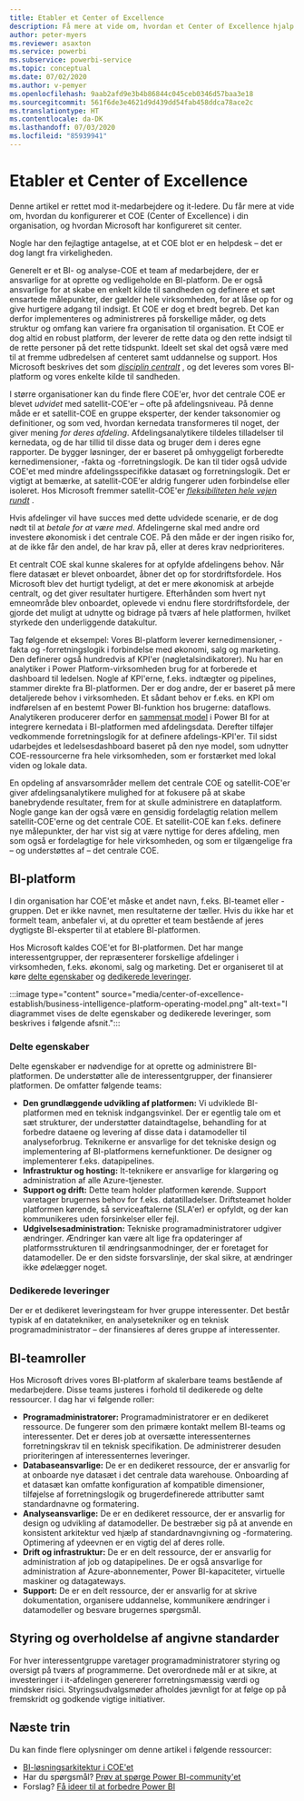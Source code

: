 ```yaml
---
title: Etabler et Center of Excellence
description: Få mere at vide om, hvordan et Center of Excellence hjalp Microsoft med at oprette en standardiseret analyse- og dataplatform til at give adgang til indsigt med den rigtige driftsmodel, engagement af interessenter samt delte og dedikerede investeringer.
author: peter-myers
ms.reviewer: asaxton
ms.service: powerbi
ms.subservice: powerbi-service
ms.topic: conceptual
ms.date: 07/02/2020
ms.author: v-pemyer
ms.openlocfilehash: 9aab2afd9e3b4b86844c045ceb0346d57baa3e18
ms.sourcegitcommit: 561f6de3e4621d9d439dd54fab458ddca78ace2c
ms.translationtype: HT
ms.contentlocale: da-DK
ms.lasthandoff: 07/03/2020
ms.locfileid: "85939941"
---
```

# <a name="establish-a-center-of-excellence"></a>Etabler et Center of Excellence

Denne artikel er rettet mod it-medarbejdere og it-ledere. Du får mere at vide om, hvordan du konfigurerer et COE (Center of Excellence) i din organisation, og hvordan Microsoft har konfigureret sit center.

Nogle har den fejlagtige antagelse, at et COE blot er en helpdesk – det er dog langt fra virkeligheden.

Generelt er et BI- og analyse-COE et team af medarbejdere, der er ansvarlige for at oprette og vedligeholde en BI-platform. De er også ansvarlige for at skabe en enkelt kilde til sandheden og definere et sæt ensartede målepunkter, der gælder hele virksomheden, for at låse op for og give hurtigere adgang til indsigt. Et COE er dog et bredt begreb. Det kan derfor implementeres og administreres på forskellige måder, og dets struktur og omfang kan variere fra organisation til organisation. Et COE er dog altid en robust platform, der leverer de rette data og den rette indsigt til de rette personer på det rette tidspunkt. Ideelt set skal det også være med til at fremme udbredelsen af centeret samt uddannelse og support. Hos Microsoft beskrives det som _[disciplin centralt](center-of-excellence-microsoft-business-intelligence-transformation.md#discipline-at-the-core)_ , og det leveres som vores BI-platform og vores enkelte kilde til sandheden.

I større organisationer kan du finde flere COE'er, hvor det centrale COE er blevet _udvidet_ med satellit-COE'er – ofte på afdelingsniveau. På denne måde er et satellit-COE en gruppe eksperter, der kender taksonomier og definitioner, og som ved, hvordan kernedata transformeres til noget, der giver mening _for deres afdeling_. Afdelingsanalytikere tildeles tilladelser til kernedata, og de har tillid til disse data og bruger dem i deres egne rapporter. De bygger løsninger, der er baseret på omhyggeligt forberedte kernedimensioner, -fakta og -forretningslogik. De kan til tider også udvide COE'et med mindre afdelingsspecifikke datasæt og forretningslogik. Det er vigtigt at bemærke, at satellit-COE'er aldrig fungerer uden forbindelse eller isoleret. Hos Microsoft fremmer satellit-COE'er _[fleksibiliteten hele vejen rundt](center-of-excellence-microsoft-business-intelligence-transformation.md#flexibility-at-the-edge)_ .

Hvis afdelinger vil have succes med dette udvidede scenarie, er de dog nødt til at _betale for at være med_. Afdelingerne skal med andre ord investere økonomisk i det centrale COE. På den måde er der ingen risiko for, at de ikke får den andel, de har krav på, eller at deres krav nedprioriteres.

Et centralt COE skal kunne skaleres for at opfylde afdelingens behov. Når flere datasæt er blevet onboardet, åbner det op for stordriftsfordele. Hos Microsoft blev det hurtigt tydeligt, at det er mere økonomisk at arbejde centralt, og det giver resultater hurtigere. Efterhånden som hvert nyt emneområde blev onboardet, oplevede vi endnu flere stordriftsfordele, der gjorde det muligt at udnytte og bidrage på tværs af hele platformen, hvilket styrkede den underliggende datakultur.

Tag følgende et eksempel: Vores BI-platform leverer kernedimensioner, -fakta og -forretningslogik i forbindelse med økonomi, salg og marketing. Den definerer også hundredvis af KPI'er (nøgletalsindikatorer). Nu har en analytiker i Power Platform-virksomheden brug for at forberede et dashboard til ledelsen. Nogle af KPI'erne, f.eks. indtægter og pipelines, stammer direkte fra BI-platformen. Der er dog andre, der er baseret på mere detaljerede behov i virksomheden. Et sådant behov er f.eks. en KPI om indførelsen af en bestemt Power BI-funktion hos brugerne: dataflows. Analytikeren producerer derfor en [sammensat model](composite-model-guidance.md) i Power BI for at integrere kernedata i BI-platformen med afdelingsdata. Derefter tilføjer vedkommende forretningslogik for at definere afdelings-KPI'er. Til sidst udarbejdes et ledelsesdashboard baseret på den nye model, som udnytter COE-ressourcerne fra hele virksomheden, som er forstærket med lokal viden og lokale data.

En opdeling af ansvarsområder mellem det centrale COE og satellit-COE'er giver afdelingsanalytikere mulighed for at fokusere på at skabe banebrydende resultater, frem for at skulle administrere en dataplatform. Nogle gange kan der også være en gensidig fordelagtig relation mellem satellit-COE'erne og det centrale COE. Et satellit-COE kan f.eks. definere nye målepunkter, der har vist sig at være nyttige for deres afdeling, men som også er fordelagtige for hele virksomheden, og som er tilgængelige fra – og understøttes af – det centrale COE.

## <a name="bi-platform"></a>BI-platform

I din organisation har COE'et måske et andet navn, f.eks. BI-teamet eller -gruppen. Det er ikke navnet, men resultaterne der tæller. Hvis du ikke har et formelt team, anbefaler vi, at du opretter et team bestående af jeres dygtigste BI-eksperter til at etablere BI-platformen.

Hos Microsoft kaldes COE'et for BI-platformen. Det har mange interessentgrupper, der repræsenterer forskellige afdelinger i virksomheden, f.eks. økonomi, salg og marketing. Det er organiseret til at køre [delte egenskaber](#shared-capabilities) og [dedikerede leveringer](#dedicated-deliveries).

:::image type="content" source="media/center-of-excellence-establish/business-intelligence-platform-operating-model.png" alt-text="I diagrammet vises de delte egenskaber og dedikerede leveringer, som beskrives i følgende afsnit.":::

### <a name="shared-capabilities"></a>Delte egenskaber

Delte egenskaber er nødvendige for at oprette og administrere BI-platformen. De understøtter alle de interessentgrupper, der finansierer platformen. De omfatter følgende teams:

- **Den grundlæggende udvikling af platformen:** Vi udviklede BI-platformen med en teknisk indgangsvinkel. Der er egentlig tale om et sæt strukturer, der understøtter dataindtagelse, behandling for at forbedre dataene og levering af disse data i datamodeller til analyseforbrug. Teknikerne er ansvarlige for det tekniske design og implementering af BI-platformens kernefunktioner. De designer og implementerer f.eks. datapipelines.
- **Infrastruktur og hosting:** It-teknikere er ansvarlige for klargøring og administration af alle Azure-tjenester.
- **Support og drift:** Dette team holder platformen kørende. Support varetager brugernes behov for f.eks. datatilladelser. Driftsteamet holder platformen kørende, så serviceaftalerne (SLA'er) er opfyldt, og der kan kommunikeres uden forsinkelser eller fejl.
- **Udgivelsesadministration:** Tekniske programadministratorer udgiver ændringer. Ændringer kan være alt lige fra opdateringer af platformsstrukturen til ændringsanmodninger, der er foretaget for datamodeller. De er den sidste forsvarslinje, der skal sikre, at ændringer ikke ødelægger noget.

### <a name="dedicated-deliveries"></a>Dedikerede leveringer

Der er et dedikeret leveringsteam for hver gruppe interessenter. Det består typisk af en datatekniker, en analysetekniker og en teknisk programadministrator – der finansieres af deres gruppe af interessenter.

## <a name="bi-team-roles"></a>BI-teamroller

Hos Microsoft drives vores BI-platform af skalerbare teams bestående af medarbejdere. Disse teams justeres i forhold til dedikerede og delte ressourcer. I dag har vi følgende roller:

- **Programadministratorer:** Programadministratorer er en dedikeret ressource. De fungerer som den primære kontakt mellem BI-teams og interessenter. Det er deres job at oversætte interessenternes forretningskrav til en teknisk specifikation. De administrerer desuden prioriteringen af interessenternes leveringer.
- **Databaseansvarlige:** De er en dedikeret ressource, der er ansvarlig for at onboarde nye datasæt i det centrale data warehouse. Onboarding af et datasæt kan omfatte konfiguration af kompatible dimensioner, tilføjelse af forretningslogik og brugerdefinerede attributter samt standardnavne og formatering.
- **Analyseansvarlige:** De er en dedikeret ressource, der er ansvarlig for design og udvikling af datamodeller. De bestræber sig på at anvende en konsistent arkitektur ved hjælp af standardnavngivning og -formatering. Optimering af ydeevnen er en vigtig del af deres rolle.
- **Drift og infrastruktur:** De er en delt ressource, der er ansvarlig for administration af job og datapipelines. De er også ansvarlige for administration af Azure-abonnementer, Power BI-kapaciteter, virtuelle maskiner og datagateways.
- **Support:** De er en delt ressource, der er ansvarlig for at skrive dokumentation, organisere uddannelse, kommunikere ændringer i datamodeller og besvare brugernes spørgsmål.

## <a name="governance-and-compliance"></a>Styring og overholdelse af angivne standarder

For hver interessentgruppe varetager programadministratorer styring og oversigt på tværs af programmerne. Det overordnede mål er at sikre, at investeringer i it-afdelingen genererer forretningsmæssig værdi og mindsker risici. Styringsudvalgsmøder afholdes jævnligt for at følge op på fremskridt og godkende vigtige initiativer.

## <a name="next-steps"></a>Næste trin

Du kan finde flere oplysninger om denne artikel i følgende ressourcer:

- [BI-løsningsarkitektur i COE'et](center-of-excellence-business-intelligence-solution-architecture.md)
- Har du spørgsmål? [Prøv at spørge Power BI-community'et](https://community.powerbi.com/)
- Forslag? [Få ideer til at forbedre Power BI](https://ideas.powerbi.com/)
